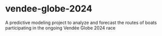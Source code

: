 # vendee-globe-2024
A predictive modeling project to analyze and forecast the routes of boats participating in the ongoing Vendée Globe 2024 race
